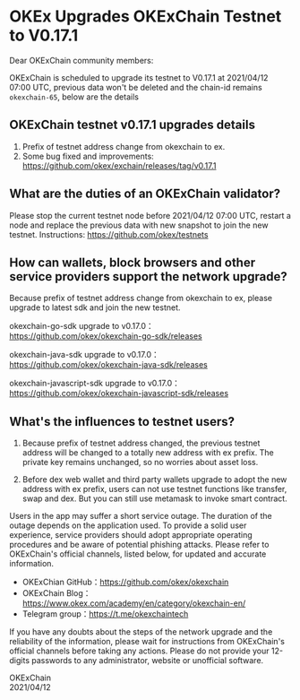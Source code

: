 # OKEx Upgrades OKExChain Testnet to V0.17.1


Dear OKExChain community members:

OKExChain is scheduled to upgrade its testnet to V0.17.1 at 2021/04/12 07:00 UTC, previous data won't be deleted and the chain-id remains `okexchain-65`, below are the details

## OKExChain testnet v0.17.1 upgrades details
1. Prefix of testnet address change from okexchain to ex.
2. Some bug fixed and improvements: https://github.com/okex/exchain/releases/tag/v0.17.1


## What are the duties of an OKExChain validator?
Please stop the current testnet node before 2021/04/12 07:00 UTC, restart a node and replace the previous data with new snapshot to join the new testnet. 
Instructions: https://github.com/okex/testnets


## How can wallets, block browsers and other service providers support the network upgrade?
Because prefix of testnet address change from okexchain to ex, please upgrade to latest sdk and join the new testnet.

okexchain-go-sdk upgrade to v0.17.0：  
https://github.com/okex/okexchain-go-sdk/releases

okexchain-java-sdk upgrade to v0.17.0：   
https://github.com/okex/okexchain-java-sdk/releases

okexchain-javascript-sdk upgrade to v0.17.0：  
https://github.com/okex/okexchain-javascript-sdk/releases


## What's the influences to testnet users?
1. Because prefix of testnet address changed, the previous testnet address will be changed to a totally new address with ex prefix.
The private key remains unchanged, so no worries about asset loss.

2. Before dex web wallet and third party wallets upgrade to adopt the new address with ex prefix, users can not use testnet functions like transfer, swap and dex. But you can still use metamask to invoke smart contract.


Users in the app may suffer a short service outage. The duration of the outage depends on the application used. To provide a solid user experience, service providers should adopt appropriate operating procedures and be aware of potential phishing attacks.
Please refer to OKExChain's official channels, listed below, for updated and accurate information.
- OKExChian GitHub：https://github.com/okex/okexchain
- OKExChain Blog：https://www.okex.com/academy/en/category/okexchain-en/
- Telegram group：https://t.me/okexchaintech 

If you have any doubts about the steps of the network upgrade and the reliability of the information, please wait for instructions from OKExChain's official channels before taking any actions. Please do not provide your 12-digits passwords to any administrator, website or unofficial software.

OKExChain  
2021/04/12
